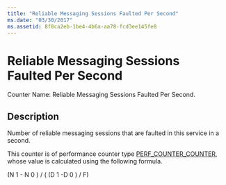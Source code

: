 ```yaml
---
title: "Reliable Messaging Sessions Faulted Per Second"
ms.date: "03/30/2017"
ms.assetid: 8f8ca2eb-1be4-4b6a-aa78-fcd3ee145fe8
---
```

# Reliable Messaging Sessions Faulted Per Second
Counter Name: Reliable Messaging Sessions Faulted Per Second.  
  
## Description  
 Number of reliable messaging sessions that are faulted in this service in a second.  
  
 This counter is of performance counter type [PERF_COUNTER_COUNTER](https://docs.microsoft.com/previous-versions/windows/it-pro/windows-server-2003/cc740048(v=ws.10)), whose value is calculated using the following formula.  
  
 (N 1 - N 0 ) / ( (D 1 -D 0 ) / F)

